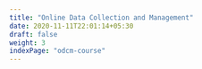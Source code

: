 ```yaml
---
title: "Online Data Collection and Management"
date: 2020-11-11T22:01:14+05:30
draft: false
weight: 3
indexPage: "odcm-course"
---
```

